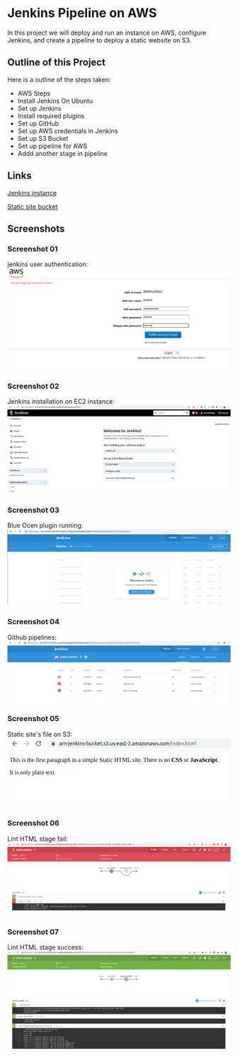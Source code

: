 # Jenkins Pipeline on AWS
In this project we will deploy and run an instance on AWS, configure Jenkins, and create a pipeline to deploy a static website on S3.

## Outline of this Project
Here is a outline of the steps taken:

- AWS Steps
- Install Jenkins On Ubuntu
- Set up Jenkins
- Install required plugins
- Set up GitHub
- Set up AWS credentials in Jenkins
- Set up S3 Bucket
- Set up pipeline for AWS
- Addd another stage in pipeline

## Links
[Jenkins instance](http://ec2-18-223-122-156.us-east-2.compute.amazonaws.com:8080/)

[Static site bucket](https://arn-jenkins-bucket.s3.us-east-2.amazonaws.com/index.html)

## Screenshots

### Screenshot 01
jenkins user authentication:
![screenshot1](images/screenshot-01.png)

### Screenshot 02
Jenkins installation on EC2 instance:
![screenshot2](images/screenshot-02.png)

### Screenshot 03
Blue Ocen plugin running:
![screenshot3](images/screenshot-03.png)

### Screenshot 04
Github pipelines:
![screenshot4](images/screenshot-04.png)

### Screenshot 05
Static site's file on S3:
![screenshot5](images/screenshot-05.png)

### Screenshot 06
Lint HTML stage fail:
![screenshot6](images/screenshot-06.png)

### Screenshot 07
Lint HTML stage success:
![screenshot7](images/screenshot-07.png)
